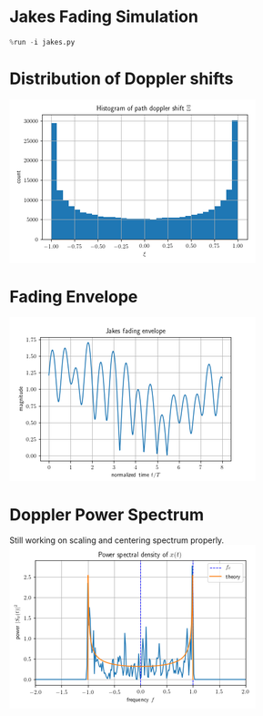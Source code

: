# Jakes Fading Simulation
```python
%run -i jakes.py
```

# Distribution of Doppler shifts
![png](plots/doppler_shifts.png)


# Fading Envelope
![png](plots/fading_envelope.png)


# Doppler Power Spectrum

Still working on scaling and centering spectrum properly.
![png](plots/doppler_spectrum.png)

